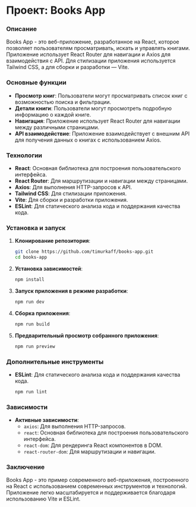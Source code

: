 # Проект: Books App

### Описание

Books App - это веб-приложение, разработанное на React, которое позволяет пользователям просматривать, искать и управлять книгами. Приложение использует React Router для навигации и Axios для взаимодействия с API. Для стилизации приложения используется Tailwind CSS, а для сборки и разработки — Vite.

### Основные функции

- **Просмотр книг**: Пользователи могут просматривать список книг с возможностью поиска и фильтрации.
- **Детали книги**: Пользователи могут просмотреть подробную информацию о каждой книге.
- **Навигация**: Приложение использует React Router для навигации между различными страницами.
- **API взаимодействие**: Приложение взаимодействует с внешним API для получения данных о книгах с использованием Axios.

### Технологии

- **React**: Основная библиотека для построения пользовательского интерфейса.
- **React Router**: Для маршрутизации и навигации между страницами.
- **Axios**: Для выполнения HTTP-запросов к API.
- **Tailwind CSS**: Для стилизации приложения.
- **Vite**: Для сборки и разработки приложения.
- **ESLint**: Для статического анализа кода и поддержания качества кода.

### Установка и запуск

1. **Клонирование репозитория**:
   ```bash
   git clone https://github.com/timurkaff/books-app.git
   cd books-app
   ```

2. **Установка зависимостей**:
   ```bash
   npm install
   ```

3. **Запуск приложения в режиме разработки**:
   ```bash
   npm run dev
   ```

4. **Сборка приложения**:
   ```bash
   npm run build
   ```

5. **Предварительный просмотр собранного приложения**:
   ```bash
   npm run preview
   ```

### Дополнительные инструменты

- **ESLint**: Для статического анализа кода и поддержания качества кода.
  ```bash
  npm run lint
  ```

### Зависимости

- **Активные зависимости**:
  - `axios`: Для выполнения HTTP-запросов.
  - `react`: Основная библиотека для построения пользовательского интерфейса.
  - `react-dom`: Для рендеринга React компонентов в DOM.
  - `react-router-dom`: Для маршрутизации и навигации.

### Заключение

Books App - это пример современного веб-приложения, построенного на React с использованием современных инструментов и технологий. Приложение легко масштабируется и поддерживается благодаря использованию Vite и ESLint.